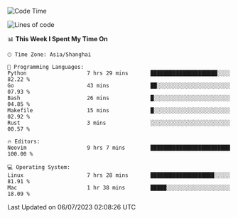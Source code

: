 <!--START_SECTION:waka-->
![Code Time](http://img.shields.io/badge/Code%20Time-1%2C420%20hrs%2049%20mins-blue)

![Lines of code](https://img.shields.io/badge/From%20Hello%20World%20I%27ve%20Written-262.0%20thousand%20lines%20of%20code-blue)

📊 **This Week I Spent My Time On** 

```text
🕑︎ Time Zone: Asia/Shanghai

💬 Programming Languages: 
Python                   7 hrs 29 mins       █████████████████████░░░░   82.22 % 
Go                       43 mins             ██░░░░░░░░░░░░░░░░░░░░░░░   07.93 % 
Bash                     26 mins             █░░░░░░░░░░░░░░░░░░░░░░░░   04.85 % 
Makefile                 15 mins             █░░░░░░░░░░░░░░░░░░░░░░░░   02.92 % 
Rust                     3 mins              ░░░░░░░░░░░░░░░░░░░░░░░░░   00.57 % 

🔥 Editors: 
Neovim                   9 hrs 7 mins        █████████████████████████   100.00 % 

💻 Operating System: 
Linux                    7 hrs 28 mins       ████████████████████░░░░░   81.91 % 
Mac                      1 hr 38 mins        █████░░░░░░░░░░░░░░░░░░░░   18.09 % 
```


 Last Updated on 06/07/2023 02:08:26 UTC
<!--END_SECTION:waka-->
